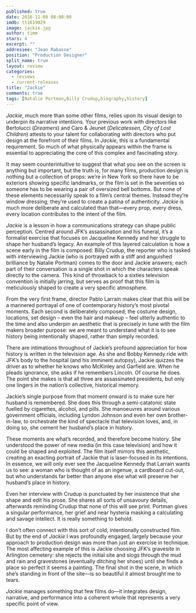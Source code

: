 ```yaml
---
published: true
date: 2016-11-08 08:00:00
imdb: tt1619029
image: jackie.jpg
author: timm
stars: 4
excerpt: ""
addressee: "Jean Rabasse"
position: "Production Designer"
split_name: true
layout: review
categories: 
  - reviews
  - current-releases
title: "Jackie"
comments: true
tags: [Natalie Portman,Billy Crudup,biography,history]
---
```

_Jackie_, much more than some other films, relies upon its visual design to underpin its narrative intentions. Your previous work with directors like Bertolucci (_Dreamers_) and Caro & Jeunet (_Delicatessen, City of Lost Children_) attests to your talent for collaborating with directors who put design at the forefront of their films. In _Jackie_, this is a fundamental requirement. So much of what physically appears within the frame is essential to appreciating the core of this complex and fascinating story.

It may seem counterintuitive to suggest that what you see on the screen is anything but important, but the truth is, for many films, production design is nothing but a collection of props: we’re in New York so there have to be exteriors showing specific landmarks, or the film is set in the seventies so someone has to be wearing a pair of oversized bell bottoms. But none of these elements necessarily speak to a film’s central themes. Instead they’re window dressing; they’re used to create a patina of authenticity. _Jackie_ is much more deliberate and calculated than that—every prop, every dress, every location contributes to the intent of the film.

_Jackie_ is a lesson in how a communications strategy can shape public perception. Centred around JFK’s assassination and his funeral, it’s a formalist exercise that focuses on Jacqueline Kennedy and her struggle to shape her husband’s legacy. An example of this layered calculation is how a scene early in the film is composed: Billy Crudup, the reporter who is tasked with interviewing Jackie (who is portrayed with a stiff and anguished brilliance by Natalie Portman) comes to the door and Jackie answers; each part of their conversation is a single shot in which the characters speak directly to the camera. This kind of throwback to a sixties television convention is initially jarring, but serves as proof that this film is meticulously shaped to create a very specific atmosphere.

From the very first frame, director Pablo Larraín makes clear that this will be a mannered portrayal of one of contemporary history’s most pivotal moments. Each second is deliberately composed; the costume design, locations, set design – even the hair and makeup – feel utterly authentic to the time and also underpin an aesthetic that is precisely in tune with the film makers broader purpose: we are meant to understand what it is to see history being intentionally shaped, rather than simply recorded.

There are intimations throughout of Jackie’s profound appreciation for how history is written in the television age. As she and Bobby Kennedy ride with JFK’s body to the hospital (and his imminent autopsy), Jackie quizzes the driver as to whether he knows who McKinley and Garfield are. When he pleads ignorance, she asks if he remembers Lincoln. Of course he does. The point she makes is that all three are assassinated presidents, but only one lingers in the nation’s collective, historical memory. 

Jackie’s single purpose from that moment onward is to make sure her husband is remembered. She does this through a semi-catatonic state fuelled by cigarettes, alcohol, and pills. She manoeuvres around various government officials, including Lyndon Johnson and even her own brother-in-law, to orchestrate the kind of spectacle that television loves, and, in doing so, she cement her husband’s place in history. 

These moments are what’s recorded, and therefore become history. She understood the power of new media (in this case television) and how it could be shaped and exploited. The film itself mirrors this aesthetic, creating an exacting portrait of Jackie that is laser-focused in its intentions. In essence, we will only ever see the Jacqueline Kennedy that Larraín wants us to see: a woman who is thought of as an ingenue, a cardboard cut-out, but who understands far better than anyone else what will preserve her husband’s place in history.

Even her interview with Crudup is punctuated by her insistence that she shape and edit his prose. She shares all sorts of unsavoury details, afterwards reminding Crudup that none of this will see print. Portman gives a singular performance, her grief and near hysteria masking a calculating and savage intellect. It is really something to behold. 

I don’t often connect with this sort of cold, intentionally constructed film. But by the end of _Jackie_ I was profoundly engaged, largely because your approach to production design was more than just an exercise in technique. The most affecting example of this is Jackie choosing JFK’s gravesite in Arlington cemetery: she rejects the initial site and slogs through the mud and rain and gravestones (eventually ditching her shoes) until she finds a place so perfect it seems a painting. The final shot in the scene, in which she’s standing in front of the site—is so beautiful it almost brought me to tears.

_Jackie_ manages something that few films do—it integrates design, narrative, and performance into a coherent whole that represents a very specific point of view. 